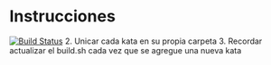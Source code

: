 # Instrucciones
[![Build Status](https://travis-ci.org/drjm/eis.svg)](https://travis-ci.org/drjm/eis)
2. Unicar cada kata en su propia carpeta
3. Recordar actualizar el build.sh cada vez que se agregue una nueva kata


